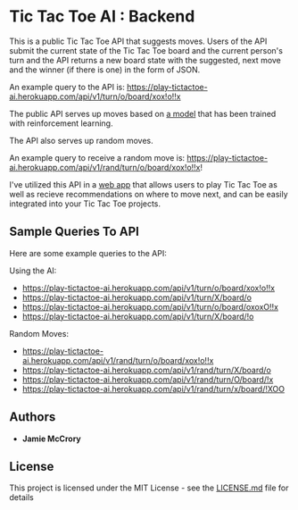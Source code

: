 # Tic Tac Toe AI : Backend

This is a public Tic Tac Toe API that suggests moves. Users of the API submit the current state of the Tic Tac Toe board and the current person's turn and the API returns a new board state with the suggested, next move and the winner (if there is one) in the form of JSON.

An example query to the API is: https://play-tictactoe-ai.herokuapp.com/api/v1/turn/o/board/xox!o!!x

The public API serves up moves based on [a model](https://github.com/jamiejamiebobamie/tictactoe_ai) that has been trained with reinforcement learning.

The API also serves up random moves.

An example query to receive a random move is: https://play-tictactoe-ai.herokuapp.com/api/v1/rand/turn/o/board/xox!o!!x!

I've utilized this API in a [web app](https://tictactoe-play.herokuapp.com) that allows users to play Tic Tac Toe as well as recieve recommendations on where to move next, and can be easily integrated into your Tic Tac Toe projects.

## Sample Queries To API
Here are some example queries to the API:

Using the AI:
* https://play-tictactoe-ai.herokuapp.com/api/v1/turn/o/board/xox!o!!x
* https://play-tictactoe-ai.herokuapp.com/api/v1/turn/X/board/o
* https://play-tictactoe-ai.herokuapp.com/api/v1/turn/o/board/oxoxO!!x
* https://play-tictactoe-ai.herokuapp.com/api/v1/turn/X/board/!o


Random Moves:
* https://play-tictactoe-ai.herokuapp.com/api/v1/rand/turn/o/board/xox!o!!x
* https://play-tictactoe-ai.herokuapp.com/api/v1/rand/turn/X/board/o
* https://play-tictactoe-ai.herokuapp.com/api/v1/rand/turn/O/board/!x
* https://play-tictactoe-ai.herokuapp.com/api/v1/rand/turn/x/board/!XOO

## Authors

* **Jamie McCrory**

## License

This project is licensed under the MIT License - see the [LICENSE.md](LICENSE.md) file for details
